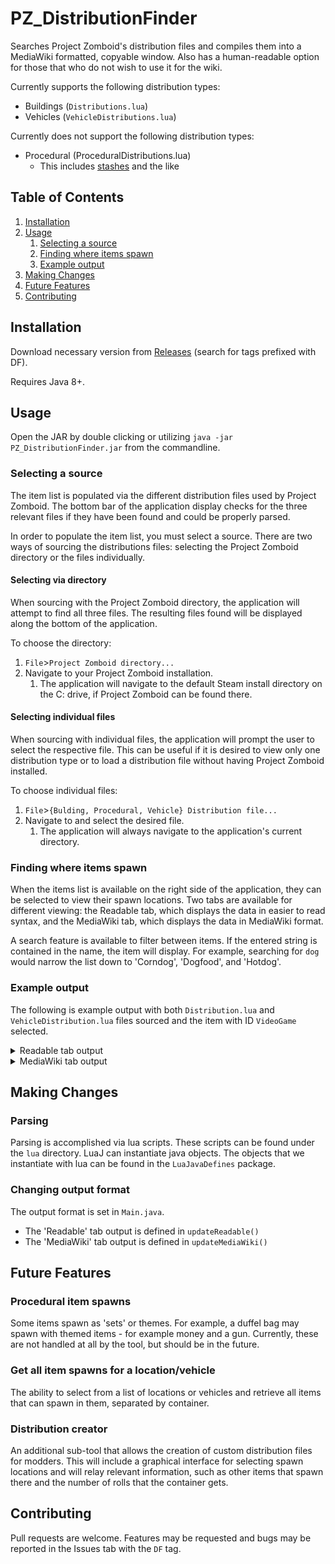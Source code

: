 # PZ_DistributionFinder
Searches Project Zomboid's distribution files and compiles them into a
MediaWiki formatted, copyable window. Also has a human-readable option for
those that who do not wish to use it for the wiki.

Currently supports the following distribution types:
* Buildings (`Distributions.lua`)
* Vehicles (`VehicleDistributions.lua`)

Currently does not support the following distribution types:
* Procedural (ProceduralDistributions.lua)
  * This includes [stashes](https://pzwiki.net/wiki/Containers#Stashes) and the like
    
## Table of Contents
1. [Installation](#installation)
2. [Usage](#usage)
   1. [Selecting a source](#selecting-a-source)
    1. [Finding where items spawn](#finding-where-items-spawn)
    1. [Example output](#example-output)
3. [Making Changes](#making-changes)
4. [Future Features](#future-features)
5. [Contributing](#contributing)

## Installation
Download necessary version from [Releases](https://github.com/KBheid/PZ_RadioData_Converter/tags) (search for tags prefixed with DF).

Requires Java 8+.

## Usage
Open the JAR by double clicking or utilizing `java -jar PZ_DistributionFinder.jar` 
from the commandline.

### Selecting a source
The item list is populated via the different distribution files used by Project Zomboid.
The bottom bar of the application display checks for the three relevant files
if they have been found and could be properly parsed.

In order to populate the item list, you must select a source. There are two
ways of sourcing the distributions files: selecting the Project Zomboid directory
or the files individually.

#### Selecting via directory
When sourcing with the Project Zomboid directory, the application will attempt to find
all three files. The resulting files found will be displayed along the bottom of
the application. 

To choose the directory:
1. `File`>`Project Zomboid directory...`
2. Navigate to your Project Zomboid installation.
    1. The application will navigate to the default Steam install directory 
       on the C: drive, if Project Zomboid can be found there.
       
#### Selecting individual files
When sourcing with individual files, the application will prompt the user to select
the respective file. This can be useful if it is desired to view only one distribution
type or to load a distribution file without having Project Zomboid installed.

To choose individual files:
1. `File`>`{Bulding, Procedural, Vehicle} Distribution file...`
2. Navigate to and select the desired file.
    1. The application will always navigate to the application's current directory.
    

### Finding where items spawn
When the items list is available on the right side of the application, they can be
selected to view their spawn locations. Two tabs are available for different viewing:
the Readable tab, which displays the data in easier to read syntax, and the MediaWiki tab, which
displays the data in MediaWiki format.

A search feature is available to filter between items. If the entered string is contained
in the name, the item will display. For example, searching for `dog` would narrow the list down to
'Corndog', 'Dogfood', and 'Hotdog'.

### Example output
The following is example output with both `Distribution.lua` and `VehicleDistribution.lua` files sourced
and the item with ID `VideoGame` selected.

<details>
	<summary>Readable tab output</summary>

```
Location: giftstore
	shelves, rolls: 3
		2.0
	displaycase, rolls: 3
		2.0
Location: changeroom
	locker, rolls: 2
		0.5
Location: toystore
	shelves, rolls: 3
		3.0
```
</details>

<details>
	<summary>MediaWiki tab output</summary>
    Notice the 'EDITOR' notes - these methods do not spawn the item and would
need to be deleted.

```
=== Buildings ===
{| class="pztable" style="text-align:center;"
|-
!Building/Room
!Container
!Rolls
!Chance
|-
|rowspan=2|giftstore
|displaycase
|3
|2.0
|-
|shelves
|3
|2.0
|-
|changeroom
|locker
|2
|0.5
|-
|toystore
|shelves
|3
|3.0
|-
|}
'''''EDITOR! CHECK THE FOLLOWING SECTION TO SEE IF IT CONTAINS ANY ITEMS'''''
=== Containers ===
A list of containers that the item can be found in, not limited to buildings.
{| class="pztable" style="text-align:center;"
|-
!Container
!Rolls
!Chance
|-
|}
'''''EDITOR! CHECK THE FOLLOWING SECTION TO SEE IF IT CONTAINS ANY ITEMS'''''
=== Vehicles ===
{| class="pztable" style="text-align:center;"
|-
!Vehicle Name
!Container
!Rolls
!Chance
|-
|}
```
</details>

## Making Changes
### Parsing
Parsing is accomplished via lua scripts. These scripts can be found under the
`lua` directory. LuaJ can instantiate java objects. The objects that we instantiate
with lua can be found in the `LuaJavaDefines` package. 

### Changing output format
The output format is set in `Main.java`.
* The 'Readable' tab output is defined in `updateReadable()`
* The 'MediaWiki' tab output is defined in `updateMediaWiki()`

## Future Features
### Procedural item spawns
Some items spawn as 'sets' or themes. For example, a duffel bag may spawn
with themed items - for example money and a gun. Currently, these are not
handled at all by the tool, but should be in the future.
### Get all item spawns for a location/vehicle
The ability to select from a list of locations or vehicles and retrieve all items
that can spawn in them, separated by container.
### Distribution creator
An additional sub-tool that allows the creation of custom distribution files
for modders. This will include a graphical interface for selecting spawn locations
and will relay relevant information, such as other items that spawn there and
the number of rolls that the container gets.

## Contributing
Pull requests are welcome. Features may be requested and bugs may be reported 
in the Issues tab with the `DF` tag.
